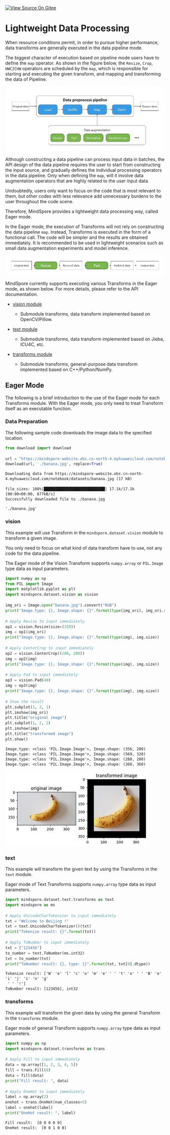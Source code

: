 [![View Source On Gitee](https://mindspore-website.obs.cn-north-4.myhuaweicloud.com/website-images/r2.3/resource/_static/logo_source_en.svg)](https://gitee.com/mindspore/docs/blob/r2.3/tutorials/source_en/advanced/dataset/eager.md)

# Lightweight Data Processing

When resource conditions permit, in order to pursue higher performance, data transforms are generally executed in the data pipeline mode.

The biggest character of execution based on pipeline mode users have to define the `map` operator. As shown in the figure below, the `Resize`, `Crop`, `HWC2CHW` operators are scheduled by the `map`, which is responsible for starting and executing the given transform, and mapping and transforming the data of Pipeline.

![pipelinemode1](./images/pipeline_mode_en.jpeg)

Although constructing a data pipeline can process input data in batches, the API design of the data pipeline requires the user to start from constructing the input source, and gradually defines the individual processing operators in the data pipeline. Only when defining the `map`, will it involve data augmentation operators that are highly related to the user input data.

Undoubtedly, users only want to focus on the code that is most relevant to them, but other codes with less relevance add unnecessary burdens to the user throughout the code scene.

Therefore, MindSpore provides a lightweight data processing way, called Eager mode.

In the Eager mode, the execution of Transforms will not rely on constructing the data pipeline `map`. Instead, Transforms is executed in the form of a functional call. The code will be simpler and the results are obtained immediately. It is recommended to be used in lightweight scenarios such as small data augmentation experiments and model inference.

![eagermode1](./images/eager_mode_en.jpeg)

MindSpore currently supports executing various Transforms in the Eager mode, as shown below. For more details, please refer to the API documentation.

- [vision module](https://mindspore.cn/docs/en/r2.3/api_python/mindspore.dataset.transforms.html#module-mindspore.dataset.vision)

    - Submodule transforms, data transform implemented based on OpenCV/Pillow.

- [text module](https://mindspore.cn/docs/en/r2.3/api_python/mindspore.dataset.transforms.html#module-mindspore.dataset.text)

    - Submodule transforms, data transform implemented based on Jieba, ICU4C, etc.

- [transforms module](https://www.mindspore.cn/docs/en/r2.3/api_python/mindspore.dataset.transforms.html)

    - Submodule transforms, general-purpose data transform implemented based on C++/Python/NumPy.

## Eager Mode

The following is a brief introduction to the use of the Eager mode for each Transforms module. With the Eager mode, you only need to treat Transform itself as an executable function.

### Data Preparation

The following sample code downloads the image data to the specified location.

```python
from download import download

url = "https://mindspore-website.obs.cn-north-4.myhuaweicloud.com/notebook/datasets/banana.jpg"
download(url, './banana.jpg', replace=True)
```

```text
Downloading data from https://mindspore-website.obs.cn-north-4.myhuaweicloud.com/notebook/datasets/banana.jpg (17 kB)

file_sizes: 100%|███████████████████████████| 17.1k/17.1k [00:00<00:00, 677kB/s]
Successfully downloaded file to ./banana.jpg
```

```text
'./banana.jpg'
```

### vision

This example will use Transform in the `mindspore.dataset.vision` module to transform a given image.

You only need to focus on what kind of data transform have to use, not any code for the data pipeline.

The Eager mode of the Vision Transform supports `numpy.array` or `PIL.Image` type data as input parameters.

```python
import numpy as np
from PIL import Image
import matplotlib.pyplot as plt
import mindspore.dataset.vision as vision

img_ori = Image.open("banana.jpg").convert("RGB")
print("Image.type: {}, Image.shape: {}".format(type(img_ori), img_ori.size))

# Apply Resize to input immediately
op1 = vision.Resize(size=(320))
img = op1(img_ori)
print("Image.type: {}, Image.shape: {}".format(type(img), img.size))

# Apply CenterCrop to input immediately
op2 = vision.CenterCrop((280, 280))
img = op2(img)
print("Image.type: {}, Image.shape: {}".format(type(img), img.size))

# Apply Pad to input immediately
op3 = vision.Pad(40)
img = op3(img)
print("Image.type: {}, Image.shape: {}".format(type(img), img.size))

# Show the result
plt.subplot(1, 2, 1)
plt.imshow(img_ori)
plt.title("original image")
plt.subplot(1, 2, 2)
plt.imshow(img)
plt.title("transformed image")
plt.show()
```

```text
Image.type: <class 'PIL.Image.Image'>, Image.shape: (356, 200)
Image.type: <class 'PIL.Image.Image'>, Image.shape: (569, 320)
Image.type: <class 'PIL.Image.Image'>, Image.shape: (280, 280)
Image.type: <class 'PIL.Image.Image'>, Image.shape: (360, 360)
```

![eager_mode](./images/eager_mode.png)

### text

This example will transform the given text by using the Transforms in the `text` module.

Eager mode of Text Transforms supports `numpy.array` type data as input parameters.

```python
import mindspore.dataset.text.transforms as text
import mindspore as ms

# Apply UnicodeCharTokenizer to input immediately
txt = "Welcome to Beijing !"
txt = text.UnicodeCharTokenizer()(txt)
print("Tokenize result: {}".format(txt))

# Apply ToNumber to input immediately
txt = ["123456"]
to_number = text.ToNumber(ms.int32)
txt = to_number(txt)
print("ToNumber result: {}, type: {}".format(txt, txt[0].dtype))
```

```text
Tokenize result: ['W' 'e' 'l' 'c' 'o' 'm' 'e' ' ' 't' 'o' ' ' 'B' 'e' 'i' 'j' 'i' 'n' 'g'
 ' ' '!']
ToNumber result: [123456], int32
```

### transforms

This example will transform the given data by using the general Transform in the `transforms` module.

Eager mode of general Transform supports `numpy.array` type data as input parameters.

```python
import numpy as np
import mindspore.dataset.transforms as trans

# Apply Fill to input immediately
data = np.array([1, 2, 3, 4, 5])
fill = trans.Fill(0)
data = fill(data)
print("Fill result: ", data)

# Apply OneHot to input immediately
label = np.array(2)
onehot = trans.OneHot(num_classes=5)
label = onehot(label)
print("OneHot result: ", label)
```

```text
Fill result:  [0 0 0 0 0]
OneHot result:  [0 0 1 0 0]
```
